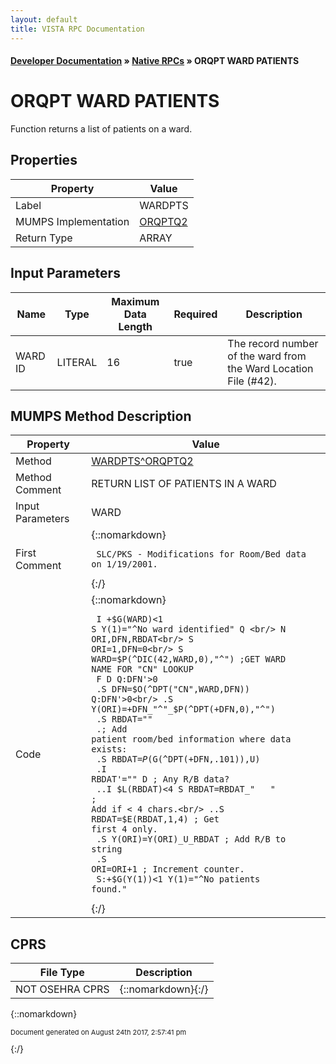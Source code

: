 ```yaml
---
layout: default
title: VISTA RPC Documentation
---
```


#### [Developer Documentation](../index) &#187; [Native RPCs](TableOfContents) &#187; ORQPT WARD PATIENTS<br/>
# ORQPT WARD PATIENTS

Function returns a list of patients on a ward.

## Properties

Property | Value
--- | ---
Label | WARDPTS
MUMPS Implementation | [ORQPTQ2](http://code.osehra.org/dox/Routine_ORQPTQ2_source.html)
Return Type | ARRAY


## Input Parameters

Name | Type | Maximum Data Length | Required | Description
--- | --- | --- | --- | ---
WARD ID | LITERAL | 16 | true | The record number of the ward from the Ward Location File (#42).



## MUMPS Method Description

Property | Value
--- | ---
Method | [WARDPTS^ORQPTQ2](http://code.osehra.org/dox/Routine_ORQPTQ2_source.html)
Method Comment | RETURN LIST OF PATIENTS IN A WARD
Input Parameters | WARD
First Comment | {::nomarkdown}<pre><code> SLC/PKS - Modifications for Room/Bed data on  1/19/2001.</code></pre>{:/}
Code | {::nomarkdown}<pre><code> I +$G(WARD)<1 S Y(1)="^No ward identified" Q <br/> N ORI,DFN,RBDAT<br/> S ORI=1,DFN=0<br/> S WARD=$P(^DIC(42,WARD,0),"^")   ;GET WARD NAME FOR "CN"  LOOKUP<br/> F  D  Q:DFN'>0<br/> .S DFN=$O(^DPT("CN",WARD,DFN)) Q:DFN'>0<br/> .S Y(ORI)=+DFN_"^"_$P(^DPT(+DFN,0),"^")<br/> .S RBDAT=""<br/> .; Add patient room/bed information where data exists:<br/> .S RBDAT=$P($G(^DPT(+DFN,.101)),U)<br/> .I RBDAT'="" D                                   ; Any R/B data?<br/> ..I $L(RBDAT)<4 S RBDAT=RBDAT_"   "              ; Add if < 4 chars.<br/> ..S RBDAT=$E(RBDAT,1,4)                          ; Get first 4 only.<br/> .S Y(ORI)=Y(ORI)_U_RBDAT                         ; Add R/B to string<br/> .S ORI=ORI+1                                     ; Increment counter.<br/> S:+$G(Y(1))<1 Y(1)="^No patients found."</code></pre>{:/}



## CPRS

File Type | Description
--- | ---
NOT OSEHRA CPRS | {::nomarkdown}{:/}

{::nomarkdown} <br/><p style="font-size: 11px">Document generated on August 24th 2017, 2:57:41 pm</p>{:/}